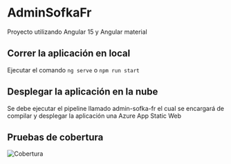 # AdminSofkaFr

Proyecto utilizando Angular 15 y Angular material

## Correr la aplicación en local

Ejecutar el comando `ng serve` o `npm run start`

## Desplegar la aplicación en la nube

Se debe ejecutar el pipeline llamado admin-sofka-fr el cual se encargará de compilar y desplegar la aplicación una Azure App Static Web

## Pruebas de cobertura

![Cobertura](https://res.cloudinary.com/dn4mmllzs/image/upload/c_pad,b_auto:predominant,fl_preserve_transparency/v1675658844/sofka/Cobertura_Front_quifcm.jpg)
